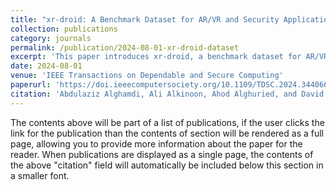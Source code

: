 ```yaml
---
title: "xr-droid: A Benchmark Dataset for AR/VR and Security Applications"
collection: publications
category: journals
permalink: /publication/2024-08-01-xr-droid-dataset
excerpt: 'This paper introduces xr-droid, a benchmark dataset for AR/VR and security applications, consisting of 408 AR/VR apps with seven standardized features for research.'
date: 2024-08-01
venue: 'IEEE Transactions on Dependable and Secure Computing'
paperurl: 'https://doi.ieeecomputersociety.org/10.1109/TDSC.2024.3440662'
citation: 'Abdulaziz Alghamdi, Ali Alkinoon, Ahod Alghuried, and David Mohaisen. (2024). &quot;xr-droid: A Benchmark Dataset for AR/VR and Security Applications.&quot; <i>IEEE Transactions on Dependable and Secure Computing</i>. DOI: 10.1109/TDSC.2024.3440662.'
---
```


The contents above will be part of a list of publications, if the user clicks the link for the publication than the contents of section will be rendered as a full page, allowing you to provide more information about the paper for the reader. When publications are displayed as a single page, the contents of the above "citation" field will automatically be included below this section in a smaller font.
